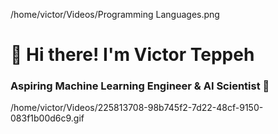 /home/victor/Videos/Programming Languages.png

# 👋 Hi there! I'm Victor Teppeh


### Aspiring Machine Learning Engineer & AI Scientist 🤖 
/home/victor/Videos/225813708-98b745f2-7d22-48cf-9150-083f1b00d6c9.gif


